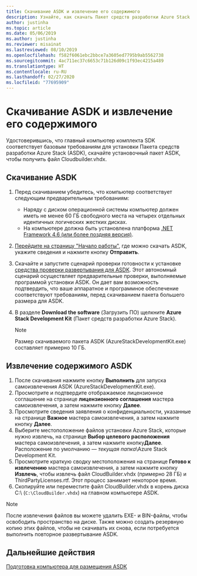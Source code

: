 ```yaml
---
title: Скачивание ASDK и извлечение его содержимого
description: Узнайте, как скачать Пакет средств разработки Azure Stack (ASDK) и извлечь его содержимое.
author: justinha
ms.topic: article
ms.date: 05/06/2019
ms.author: justinha
ms.reviewer: misainat
ms.lastreviewed: 08/10/2019
ms.openlocfilehash: f582f6061ebc2bbce7a3605ed7795b9ab5562738
ms.sourcegitcommit: 4ac711ec37c6653c71b126d09c1f93ec4215a489
ms.translationtype: HT
ms.contentlocale: ru-RU
ms.lasthandoff: 02/27/2020
ms.locfileid: "77695909"
---
```

# <a name="download-and-extract-the-asdk"></a>Скачивание ASDK и извлечение его содержимого
Удостоверившись, что главный компьютер комплекта SDK соответствует базовым требованиям для установки Пакета средств разработки Azure Stack (ASDK), скачайте установочный пакет ASDK, чтобы получить файл Cloudbuilder.vhdx.

## <a name="download-the-asdk"></a>Скачивание ASDK
1. Перед скачиванием убедитесь, что компьютер соответствует следующим предварительным требованиям:

   - Наряду с диском операционной системы компьютер должен иметь не менее 60 ГБ свободного места на четырех отдельных идентичных логических жестких дисках.
   - На компьютере должна быть установлена платформа [.NET Framework 4.6 (или более поздняя версия)](https://dotnet.microsoft.com/download/dotnet-framework-runtime/net46).

2. [Перейдите на страницу "Начало работы"](https://azure.microsoft.com/overview/azure-stack/try/?v=try), где можно скачать ASDK, укажите сведения и нажмите кнопку **Отправить**.
3. Скачайте и запустите сценарий проверки готовности к установке [средства проверки развертывания для ASDK](https://go.microsoft.com/fwlink/?LinkId=828735&clcid=0x409). Этот автономный сценарий осуществляет предварительные проверки, выполняемые программой установки ASDK. Он дает вам возможность подтвердить, что ваше аппаратное и программное обеспечение соответствуют требованиям, перед скачиванием пакета большего размера для ASDK.
4. В разделе **Download the software** (Загрузить ПО) щелкните **Azure Stack Development Kit** (Пакет средств разработки Azure Stack).

   > [!NOTE]
   > Размер скачиваемого пакета ASDK (AzureStackDevelopmentKit.exe) составляет примерно 10 ГБ.

## <a name="extract-the-asdk"></a>Извлечение содержимого ASDK
1. После скачивания нажмите кнопку **Выполнить** для запуска самоизвлечения ASDK (AzureStackDevelopmentKit.exe).
2. Просмотрите и подтвердите отображаемое лицензионное соглашение на странице **лицензионного соглашения** мастера самоизвлечения, а затем нажмите кнопку **Далее**.
3. Просмотрите сведения заявления о конфиденциальности, указанные на странице **Важное** мастера самоизвлечения, а затем нажмите кнопку **Далее**.
4. Выберите местоположение файлов установки Azure Stack, которые нужно извлечь, на странице **Выбор целевого расположения** мастера самоизвлечения, а затем нажмите кнопку**Далее**. Расположение по умолчанию — *текущая папка*\Azure Stack Development Kit. 
5. Просмотрите краткую сводку местоположения на странице **Готово к извлечению** мастера самоизвлечения, а затем нажмите кнопку **Извлечь**, чтобы извлечь файл CloudBuilder.vhdx (примерно 28 ГБ) и ThirdPartyLicenses.rtf. Этот процесс занимает некоторое время.
6. Скопируйте или переместите файл CloudBuilder.vhdx в корень диска C:\ (`C:\CloudBuilder.vhdx`) на главном компьютере ASDK.

> [!NOTE]
> После извлечения файлов вы можете удалить EXE- и BIN-файлы, чтобы освободить пространство на диске. Также можно создать резервную копию этих файлов, чтобы не скачивать их снова, если потребуется выполнить повторное развертывание ASDK.


## <a name="next-steps"></a>Дальнейшие действия
[Подготовка компьютера для размещения ASDK](asdk-prepare-host.md)